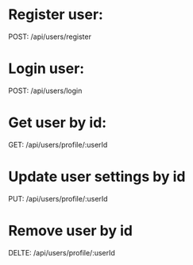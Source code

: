 # Register user:
POST: /api/users/register

# Login user:
POST: /api/users/login

# Get user by id:
GET: /api/users/profile/:userId

# Update user settings by id
PUT: /api/users/profile/:userId

# Remove user by id
DELTE: /api/users/profile/:userId